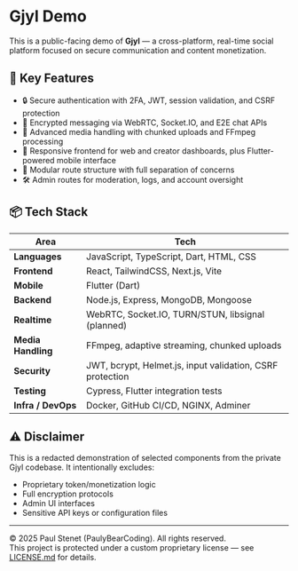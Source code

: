 # Gjyl Demo

This is a public-facing demo of **Gjyl** — a cross-platform, real-time social platform focused on secure communication and content monetization.

## 🚀 Key Features

- 🔒 Secure authentication with 2FA, JWT, session validation, and CSRF protection
- 💬 Encrypted messaging via WebRTC, Socket.IO, and E2E chat APIs
- 🎥 Advanced media handling with chunked uploads and FFmpeg processing
- 📱 Responsive frontend for web and creator dashboards, plus Flutter-powered mobile interface
- 🧠 Modular route structure with full separation of concerns
- 🛠 Admin routes for moderation, logs, and account oversight

## 📦 Tech Stack

| Area                 | Tech                                                              |
|----------------------|-------------------------------------------------------------------|
| **Languages**        | JavaScript, TypeScript, Dart, HTML, CSS                          |
| **Frontend**         | React, TailwindCSS, Next.js, Vite                                |
| **Mobile**           | Flutter (Dart)                                                   |
| **Backend**          | Node.js, Express, MongoDB, Mongoose                              |
| **Realtime**         | WebRTC, Socket.IO, TURN/STUN, libsignal (planned)               |
| **Media Handling**   | FFmpeg, adaptive streaming, chunked uploads                      |
| **Security**         | JWT, bcrypt, Helmet.js, input validation, CSRF protection       |
| **Testing**          | Cypress, Flutter integration tests                               |
| **Infra / DevOps**   | Docker, GitHub CI/CD, NGINX, Adminer                             |

## ⚠️ Disclaimer

This is a redacted demonstration of selected components from the private Gjyl codebase. It intentionally excludes:
- Proprietary token/monetization logic
- Full encryption protocols
- Admin UI interfaces
- Sensitive API keys or configuration files

---

© 2025 Paul Stenet (PaulyBearCoding). All rights reserved.  
This project is protected under a custom proprietary license — see [LICENSE.md](./LICENSE.md) for details.
